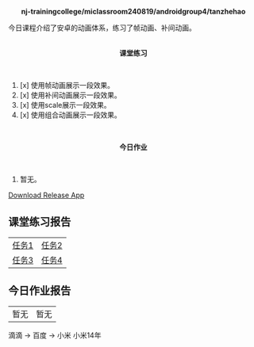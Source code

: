 <div>
    <p align="center">
        <strong>nj-trainingcollege/miclassroom240819/androidgroup4/tanzhehao</strong>
        <br>
    </p>
    今日课程介绍了安卓的动画体系，练习了帧动画、补间动画。
    <br><br>
    <p align="center"><strong>课堂练习</strong></p>
    <br>
</div>

1. [x] 使用帧动画展示一段效果。
2. [x] 使用补间动画展示一段效果。
3. [x] 使用scale展示一段效果。
4. [x] 使用组合动画展示一段效果。

<div>
    <br>
    <p align="center"><strong>今日作业</strong></p>
    <br>
</div>

1. 暂无。

<div>
    <a href="app/release/app-release.apk?inline=false">Download Release App</a>
    <br>
</div>

## 课堂练习报告

|                         |                         |
| ----------------------- | ----------------------- |
| [任务1](Day7-Train1.md) | [任务2](Day7-Train2.md) |
| [任务3](Day7-Train3.md) | [任务4](Day7-Train4.md) |

## 今日作业报告

|                      |      |
| -------------------- | ---- |
| 暂无 | 暂无 |

滴滴 -> 百度 -> 小米
小米14年